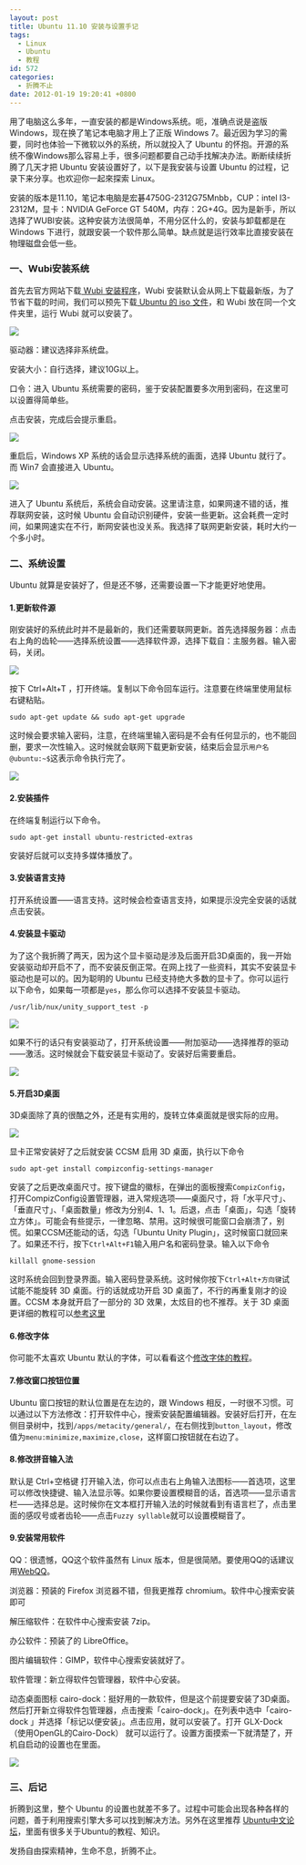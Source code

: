 ```yaml
---
layout: post
title: Ubuntu 11.10 安装与设置手记
tags:
  - Linux
  - Ubuntu
  - 教程
id: 572
categories:
  - 折腾不止
date: 2012-01-19 19:20:41 +0800
---
```


用了电脑这么多年，一直安装的都是Windows系统。呃，准确点说是盗版 Windows，现在换了笔记本电脑才用上了正版 Windows 7。最近因为学习的需要，同时也体验一下微软以外的系统，所以就投入了 Ubuntu 的怀抱。开源的系统不像Windows那么容易上手，很多问题都要自己动手找解决办法。断断续续折腾了几天才把 Ubuntu 安装设置好了，以下是我安装与设置 Ubuntu 的过程，记录下来分享。也欢迎你一起來探索 Linux。

<!--more-->

安装的版本是11.10，笔记本电脑是宏碁4750G-2312G75Mnbb，CUP：intel I3-2312M，显卡：NVIDIA GeForce GT 540M，内存：2G+4G。因为是新手，所以选择了WUBI安装。这种安装方法很简单，不用分区什么的，安装与卸载都是在 Windows 下进行，就跟安装一个软件那么简单。缺点就是运行效率比直接安装在物理磁盘会低一些。

### **一、Wubi安装系统**

首先去官方网站下载[ Wubi 安装程序](http://www.ubuntu.com/download/ubuntu/windows-installer "WUBI安装程序")，Wubi 安装默认会从网上下载最新版，为了节省下载的时间，我们可以预先下载[ Ubuntu 的 iso 文件](http://www.ubuntu.com/download/ubuntu/download "最新版Ubuntu")，和 Wubi 放在同一个文件夹里，运行 Wubi 就可以安装了。

![](/assets/wubi-install-1.jpg)

驱动器：建议选择非系统盘。

安装大小：自行选择，建议10G以上。

口令：进入 Ubuntu 系统需要的密码，鉴于安装配置要多次用到密码，在这里可以设置得简单些。

点击安装，完成后会提示重启。

![](/assets/wubi-install-2.jpg)

重启后，Windows XP 系统的话会显示选择系统的画面，选择 Ubuntu 就行了。而 Win7 会直接进入 Ubuntu。

![](/assets/wubi-install-3.jpg)

进入了 Ubuntu 系统后，系统会自动安装。这里请注意，如果网速不错的话，推荐联网安装，这时候 Ubuntu 会自动识别硬件，安装一些更新。这会耗费一定时间，如果网速实在不行，断网安装也没关系。我选择了联网更新安装，耗时大约一个多小时。

### **二、系统设置**

Ubuntu 就算是安装好了，但是还不够，还需要设置一下才能更好地使用。

#### **1.更新软件源**

刚安装好的系统此时并不是最新的，我们还需要联网更新。首先选择服务器：点击右上角的齿轮——选择系统设置——选择软件源，选择下载自：主服务器。输入密码，关闭。

![](/assets/wubi-install-4.jpg)

按下 Ctrl+Alt+T ，打开终端。复制以下命令回车运行。注意要在终端里使用鼠标右键粘贴。

    sudo apt-get update && sudo apt-get upgrade

这时候会要求输入密码，注意，在终端里输入密码是不会有任何显示的，也不能回删，要求一次性输入。这时候就会联网下载更新安装，结束后会显示`用户名@ubuntu:~$`这表示命令执行完了。

![](/assets/wubi-install-5.jpg)

#### **2.安装插件**

在终端复制运行以下命令。

    sudo apt-get install ubuntu-restricted-extras

安装好后就可以支持多媒体播放了。

#### **3.安装语言支持**

打开系统设置——语言支持。这时候会检查语言支持，如果提示没完全安装的话就点击安装。

#### **4.安装显卡驱动**

为了这个我折腾了两天，因为这个显卡驱动是涉及后面开启3D桌面的，我一开始安装驱动却开启不了，而不安装反倒正常。在网上找了一些资料，其实不安装显卡驱动也是可以的。因为聪明的 Ubuntu 已经支持绝大多数的显卡了。你可以运行以下命令，如果每一项都是`yes`，那么你可以选择不安装显卡驱动。

    /usr/lib/nux/unity_support_test -p

![](/assets/wubi-install-6.jpg)

如果不行的话只有安装驱动了，打开系统设置——附加驱动——选择推荐的驱动——激活。这时候就会下载安装显卡驱动了。安装好后需要重启。

![](/assets/wubi-install-7.jpg)

#### **5.开启3D桌面**

3D桌面除了真的很酷之外，还是有实用的，旋转立体桌面就是很实际的应用。

![](/assets/wubi-install-8.jpg)

显卡正常安装好了之后就安装 CCSM 启用 3D 桌面，执行以下命令

    sudo apt-get install compizconfig-settings-manager

安装了之后更改桌面尺寸。按下键盘的徽标，在弹出的面板搜索`CompizConfig`，打开CompizConfig设置管理器，进入常规选项——桌面尺寸，将「水平尺寸」、「垂直尺寸」、「桌面数量」修改为分别4、1、1。后退，点击「桌面」，勾选「旋转立方体」。可能会有些提示，一律忽略、禁用。这时候很可能窗口会崩溃了，别慌。如果CCSM还能动的话，勾选「Ubuntu Unity Plugin」，这时候窗口就回来了。如果还不行，按下`Ctrl+Alt+F1`输入用户名和密码登录。输入以下命令

    killall gnome-session

这时系统会回到登录界面。输入密码登录系统。这时候你按下`Ctrl+Alt+方向键`试试能不能旋转 3D 桌面。行的话就成功开启 3D 桌面了，不行的再重复刚才的设置。CCSM 本身就开启了一部分的 3D 效果，太炫目的也不推荐。关于 3D 桌面更详细的教程可以[参考这里](http://forum.ubuntu.org.cn/viewtopic.php?f=94&amp;t=140531 "3D桌面详细教程")

#### **6.修改字体**

你可能不太喜欢 Ubuntu 默认的字体，可以看看这个[修改字体的教程](http://forum.ubuntu.org.cn/viewtopic.php?f=8&amp;t=348963 "修改字体")。

#### **7.修改窗口按钮位置**

Ubuntu 窗口按钮的默认位置是在左边的，跟 Windows 相反，一时很不习惯。可以通过以下方法修改：打开软件中心，搜索安装配置编辑器。安装好后打开，在左侧目录树中，找到`/apps/metacity/general/`，在右侧找到`button_layout`，修改值为`menu:minimize,maximize,close`，这样窗口按钮就在右边了。

#### **8.修改拼音输入法**

默认是 Ctrl+空格键 打开输入法，你可以点击右上角输入法图标——首选项，这里可以修改快捷键、输入法显示等。如果你要设置模糊音的话，首选项——显示语言栏——选择总是。这时候你在文本框打开输入法的时候就看到有语言栏了，点击里面的感叹号或者齿轮——点击`Fuzzy syllable`就可以设置模糊音了。

#### **9.安装常用软件**

QQ：很遗憾，QQ这个软件虽然有 Linux 版本，但是很简陋。要使用QQ的话建议用[WebQQ](http://web.qq.com/ "WebQQ")。

浏览器：预装的 Firefox 浏览器不错，但我更推荐 chromium。软件中心搜索安装即可

解压缩软件：在软件中心搜索安装 7zip。

办公软件：预装了的 LibreOffice。

图片编辑软件：GIMP，软件中心搜索安装就好了。

软件管理：新立得软件包管理器，软件中心安装。

动态桌面图标 cairo-dock：挺好用的一款软件，但是这个前提要安装了3D桌面。然后打开新立得软件包管理器，点击搜索「cairo-dock」。在列表中选中「cairo-dock 」并选择「标记以便安装」。点击应用，就可以安装了。打开 GLX-Dock（使用OpenGL的Cairo-Dock） 就可以运行了。设置方面摸索一下就清楚了，开机自启动的设置也在里面。

![](/assets/wubi-install-9.jpg)

### **三、后记**

折腾到这里，整个 Ubuntu 的设置也就差不多了。过程中可能会出现各种各样的问题，善于利用搜索引擎大多可以找到解决方法。另外在这里推荐 [Ubuntu中文论坛](http://forum.ubuntu.org.cn/index.php "Ubuntu中文论坛")，里面有很多关于Ubuntu的教程、知识。

发扬自由探索精神，生命不息，折腾不止。
